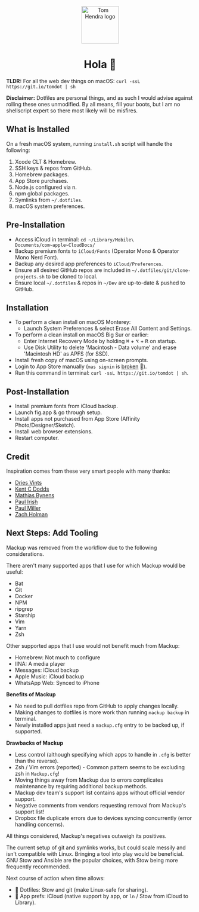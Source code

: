 <div align=center>
<img alt="Tom Hendra logo" src="https://res.cloudinary.com/tomhendra/image/upload/v1567091669/tomhendra-logo/tomhendra-logo-round-1024.png" width="100" />
<h1>Hola 👋</h1>
</div>

**TLDR:** For all the web dev things on macOS: `curl -ssL https://git.io/tomdot | sh`

**Disclaimer:** Dotfiles are personal things, and as such I would advise against rolling these ones unmodified. By all means, fill your boots, but I am no shellscript expert so there most likely will be misfires. 

## What is Installed

On a fresh macOS system, running `install.sh` script will handle the following:

1. Xcode CLT & Homebrew.
2. SSH keys & repos from GitHub.
3. Homebrew packages.
4. App Store purchases.
5. Node.js configured via n.
6. npm global packages.
7. Symlinks from `~/.dotfiles`.
8. macOS system preferences.

## Pre-Installation

- Access iCloud in terminal: `cd ~/Library/Mobile\ Documents/com~apple~CloudDocs/`
- Backup premium fonts to `iCloud/Fonts` (Operator Mono & Operator Mono Nerd Font).
- Backup any desired app preferences to `iCloud/Preferences`.
- Ensure all desired GitHub repos are included in `~/.dotfiles/git/clone-projects.sh` to be cloned to local.
- Ensure local `~/.dotfiles` & repos in `~/Dev` are up-to-date & pushed to GitHub.

## Installation

- To perform a clean install on macOS Monterey: 
  - Launch System Preferences & select Erase All Content and Settings.
- To perform a clean install on macOS Big Sur or earlier: 
  - Enter Internet Recovery Mode by holding <kbd>⌘</kbd> + <kbd>⌥</kbd> + <kbd>R</kbd> on startup.
  - Use Disk Utility to delete 'Macintosh - Data volume' and erase 'Macintosh HD' as APFS (for SSD).
- Install fresh copy of macOS using on-screen prompts.
- Login to App Store manually (`mas signin` is [broken](https://github.com/mas-cli/mas/issues/164) 🤕).
- Run this command in terminal: `curl -ssL https://git.io/tomdot | sh`.

## Post-Installation

- Install premium fonts from iCloud backup.
- Launch fig.app & go through setup.
- Install apps not purchased from App Store (Affinity Photo/Designer/Sketch).
- Install web browser extensions.
- Restart computer.

## Credit

Inspiration comes from these very smart people with many thanks:

- [Dries Vints](https://github.com/driesvints/dotfiles)
- [Kent C Dodds](https://github.com/kentcdodds/dotfiles)
- [Mathias Bynens](https://github.com/mathiasbynens/dotfiles)
- [Paul Irish](https://github.com/paulirish/dotfiles)
- [Paul Miller](https://github.com/paulmillr/dotfiles)
- [Zach Holman](https://github.com/holman/dotfiles)

## Next Steps: Add Tooling 

Mackup was removed from the workflow due to the following considerations. 

There aren't many supported apps that I use for which Mackup would be useful:

- Bat
- Git
- Docker
- NPM
- ripgrep
- Starship
- Vim
- Yarn
- Zsh

Other supported apps that I use would not benefit much from Mackup:

- Homebrew: Not much to configure
- IINA: A media player
- Messages: iCloud backup
- Apple Music: iCloud backup
- WhatsApp Web: Synced to iPhone

**Benefits of Mackup**

- No need to pull dotfiles repo from GitHub to apply changes locally.
- Making changes to dotfiles is more work than running `mackup backup` in terminal. 
- Newly installed apps just need a `mackup.cfg` entry to be backed up, if supported. 

**Drawbacks of Mackup**

- Less control (although specifying which apps to handle in `.cfg` is better than the reverse).
- Zsh / Vim errors (reported) - Common pattern seems to be excluding zsh in `Mackup.cfg`! 
- Moving things away from Mackup due to errors complicates maintenance by requiring additional backup methods.
- Mackup dev team's support list contains apps without official vendor support. 
- Negative comments from vendors requesting removal from Mackup's support list!
- Dropbox file duplicate errors due to devices syncing concurrently (error handling concerns).

All things considered, Mackup's negatives outweigh its positives. 

The current setup of git and symlinks works, but could scale messily and isn't compatible with Linux. Bringing a tool into play would be beneficial. GNU Stow and Ansible are the popular choices, with Stow being more frequently recommended. 

Next course of action when time allows: 

- 📝 Dotfiles: Stow and git (make Linux-safe for sharing).
- 📝 App prefs: iCloud (native support by app, or `ln` / Stow from iCloud to Library).
